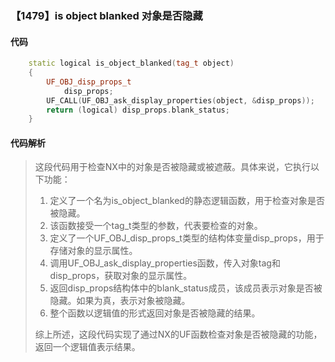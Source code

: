 ### 【1479】is object blanked 对象是否隐藏

#### 代码

```cpp
    static logical is_object_blanked(tag_t object)  
    {  
        UF_OBJ_disp_props_t  
            disp_props;  
        UF_CALL(UF_OBJ_ask_display_properties(object, &disp_props));  
        return (logical) disp_props.blank_status;  
    }

```

#### 代码解析

> 这段代码用于检查NX中的对象是否被隐藏或被遮蔽。具体来说，它执行以下功能：
>
> 1. 定义了一个名为is_object_blanked的静态逻辑函数，用于检查对象是否被隐藏。
> 2. 该函数接受一个tag_t类型的参数，代表要检查的对象。
> 3. 定义了一个UF_OBJ_disp_props_t类型的结构体变量disp_props，用于存储对象的显示属性。
> 4. 调用UF_OBJ_ask_display_properties函数，传入对象tag和disp_props，获取对象的显示属性。
> 5. 返回disp_props结构体中的blank_status成员，该成员表示对象是否被隐藏。如果为真，表示对象被隐藏。
> 6. 整个函数以逻辑值的形式返回对象是否被隐藏的结果。
>
> 综上所述，这段代码实现了通过NX的UF函数检查对象是否被隐藏的功能，返回一个逻辑值表示结果。
>
